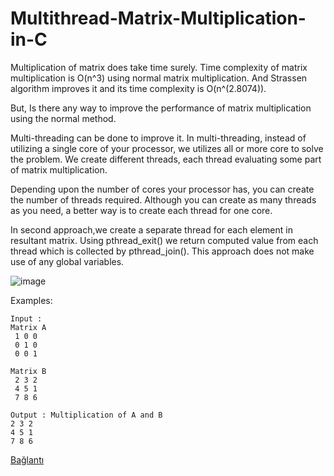 # Multithread-Matrix-Multiplication-in-C

Multiplication of matrix does take time surely. Time complexity of matrix multiplication is O(n^3) using normal matrix multiplication. And Strassen algorithm improves it and its time complexity is O(n^(2.8074)).

But, Is there any way to improve the performance of matrix multiplication using the normal method. 

Multi-threading can be done to improve it. In multi-threading, instead of utilizing a single core of your processor, we utilizes all or more core to solve the problem.
We create different threads, each thread evaluating some part of matrix multiplication. 

Depending upon the number of cores your processor has, you can create the number of threads required. Although you can create as many threads as you need, a better way is to create each thread for one core.

In second approach,we create a separate thread for each element in resultant matrix. Using pthread_exit() we return computed value from each thread which is collected by pthread_join(). This approach does not make use of any global variables.

![image](https://user-images.githubusercontent.com/15093808/153595020-f942aa50-f764-4877-8b74-546b9cf31261.png)

Examples: 
```
Input : 
Matrix A
 1 0 0
 0 1 0
 0 0 1

Matrix B
 2 3 2
 4 5 1
 7 8 6

Output : Multiplication of A and B
2 3 2
4 5 1
7 8 6

```
[Bağlantı](https://www.geeksforgeeks.org/multiplication-of-matrix-using-threads/)
